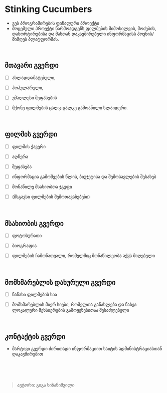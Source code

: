 # Stinking Cucumbers
- ვებ პროგრამირების ფინალური პროექტი
- მოცემული პროექტი წარმოადგენს ფილმების მიმოხილვის, მოძების, დასორტირებისა და მასთან დაკავშირებული ინფორმაცისს პოვნის/მიმღებ პლატფორმას.<br/></br></br>

## მთავარი გვერდი
- [ ] ახლადდამატებული,
- [ ] პოპულარული,
- [ ] უმაღლესი შეფასების
- [ ] მქონე ფილმების ცალკ-ცალკე გამოანილი სლაიდერი.</br></br></br>
	
	
## ფილმის გვერდი
- [ ] ფილმის ქავერი
- [ ] აღწერა
- [ ] შეფასება
- [ ] ინფორმაცია გამოშვების წლის, ბიუჯეტისა და შემოსავლების შესახებ
- [ ] მონაწილე მსახიობთა ჯგუფი
- [ ] (მსგავსი ფილმების შემოთავაზებები)</br></br></br>
	
	
## მსახიობის გვერდი</br>
- [ ]	ფოტოსურათი
- [ ]	ბიოგრაფია
- [ ]	ფილმების ჩამონათვალი, რომელშიც მონაწილეობა აქვს მიღებული</br></br></br>
	
	
## მომხმარებლის დახურული გვერდი
- [ ] ნანახი ფილმების სია
- [ ] მომხმარებლის მიერ სიები, რომელთა განახლება და ნახვა ლოკალური მეხსიერების გამოყენებითაა შესაძლებელი<br/><br/></br>
	
	
## კონტაქტის გვერდი
+ მარტივი გვერდი ძირითადი ინფორმაციით საიტის ადმინისტრაციასთან დაკავშირებით </br></br></br></br></br>

> ავტორი: გიგა ხიზანიშვილი
